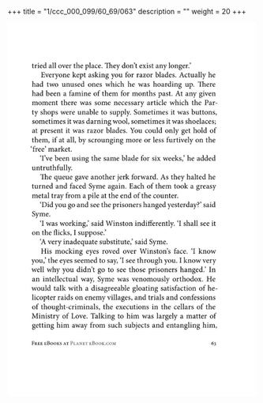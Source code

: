 +++
title = "1/ccc_000_099/60_69/063"
description = ""
weight = 20
+++

<img class="center-fit-jpg" src="/jpg_/out_jpg_1984__063.jpg" ></img>

